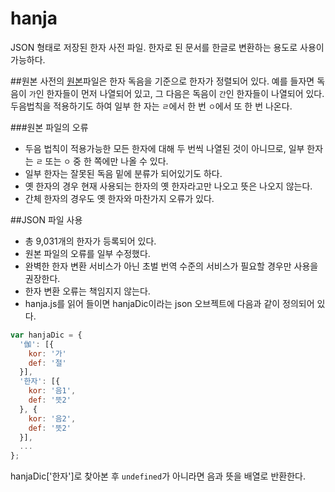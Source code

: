 hanja
=====

JSON 형태로 저장된 한자 사전 파일. 한자로 된 문서를 한글로 변환하는 용도로 사용이 가능하다. 

##원본
사전의 [원본](http://happycgi.com/13322)파일은 한자 독음을 기준으로 한자가 정렬되어 있다. 예를 들자면 독음이 `가`인 한자들이 먼저 나열되어 있고, 그 다음은 독음이 `간`인 한자들이 나열되어 있다. 두음법칙을 적용하기도 하여 일부 한 자는 `ㄹ`에서 한 번 `ㅇ`에서 또 한 번 나온다. 

###원본 파일의 오류
- 두음 법칙이 적용가능한 모든 한자에 대해 두 번씩 나열된 것이 아니므로, 일부 한자는 `ㄹ` 또는 `ㅇ` 중 한 쪽에만 나올 수 있다.
- 일부 한자는 잘못된 독음 밑에 분류가 되어있기도 하다.
- 옛 한자의 경우 현재 사용되는 한자의 옛 한자라고만 나오고 뜻은 나오지 않는다.
- 간체 한자의 경우도 옛 한자와 마찬가지 오류가 있다.

##JSON 파일 사용
- 총 9,031개의 한자가 등록되어 있다.
- 원본 파일의 오류를 일부 수정했다.
- 완벽한 한자 변환 서비스가 아닌 초벌 번역 수준의 서비스가 필요할 경우만 사용을 권장한다.
- 한자 변환 오류는 책임지지 않는다.
- hanja.js를 읽어 들이면 hanjaDic이라는 json 오브젝트에 다음과 같이 정의되어 있다.

```Javascript
var hanjaDic = {
  '伽': [{
    kor: '가'
    def: '절'
  }],
  '한자': [{
    kor: '음1',
    def: '뜻2'
  }, {
    kor: '음2',
    def: '뜻2'
  }],
  ...
};
```

hanjaDic['한자']로 찾아본 후 `undefined`가 아니라면 음과 뜻을 배열로 반환한다. 

